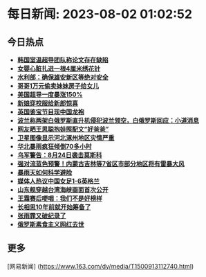 
# 每日新闻: 2023-08-02 01:02:52
## 今日热点

- **[韩国室温超导团队称论文存在缺陷](https://www.163.com/search?keyword=%E9%9F%A9%E5%9B%BD%E5%AE%A4%E6%B8%A9%E8%B6%85%E5%AF%BC%E5%9B%A2%E9%98%9F%E7%A7%B0%E8%AE%BA%E6%96%87%E5%AD%98%E5%9C%A8%E7%BC%BA%E9%99%B7)**
- **[女婴心脏扎进一根4厘米绣花针](https://www.163.com/search?keyword=%E5%A5%B3%E5%A9%B4%E5%BF%83%E8%84%8F%E6%89%8E%E8%BF%9B%E4%B8%80%E6%A0%B94%E5%8E%98%E7%B1%B3%E7%BB%A3%E8%8A%B1%E9%92%88)**
- **[水利部：确保雄安新区等绝对安全](https://www.163.com/search?keyword=%E6%B0%B4%E5%88%A9%E9%83%A8%EF%BC%9A%E7%A1%AE%E4%BF%9D%E9%9B%84%E5%AE%89%E6%96%B0%E5%8C%BA%E7%AD%89%E7%BB%9D%E5%AF%B9%E5%AE%89%E5%85%A8)**
- **[哥哥1万元偷卖妹妹房子给女儿](https://www.163.com/search?keyword=%E5%93%A5%E5%93%A51%E4%B8%87%E5%85%83%E5%81%B7%E5%8D%96%E5%A6%B9%E5%A6%B9%E6%88%BF%E5%AD%90%E7%BB%99%E5%A5%B3%E5%84%BF)**
- **[美国超导一度暴涨150%](https://www.163.com/search?keyword=%E7%BE%8E%E5%9B%BD%E8%B6%85%E5%AF%BC%E4%B8%80%E5%BA%A6%E6%9A%B4%E6%B6%A8150%25)**
- **[新娘穿校服给新郎惊喜](https://www.163.com/search?keyword=%E6%96%B0%E5%A8%98%E7%A9%BF%E6%A0%A1%E6%9C%8D%E7%BB%99%E6%96%B0%E9%83%8E%E6%83%8A%E5%96%9C)**
- **[英国鉴宝节目现中国龙袍](https://www.163.com/search?keyword=%E8%8B%B1%E5%9B%BD%E9%89%B4%E5%AE%9D%E8%8A%82%E7%9B%AE%E7%8E%B0%E4%B8%AD%E5%9B%BD%E9%BE%99%E8%A2%8D)**
- **[波兰称两架白俄罗斯直升机侵犯波兰领空，白俄罗斯回应：小道消息](https://www.163.com/search?keyword=%E6%B3%A2%E5%85%B0%E7%A7%B0%E4%B8%A4%E6%9E%B6%E7%99%BD%E4%BF%84%E7%BD%97%E6%96%AF%E7%9B%B4%E5%8D%87%E6%9C%BA%E4%BE%B5%E7%8A%AF%E6%B3%A2%E5%85%B0%E9%A2%86%E7%A9%BA%EF%BC%8C%E7%99%BD%E4%BF%84%E7%BD%97%E6%96%AF%E5%9B%9E%E5%BA%94%EF%BC%9A%E5%B0%8F%E9%81%93%E6%B6%88%E6%81%AF)**
- **[网友晒王思聪抱娃照配文“好爸爸”](https://www.163.com/search?keyword=%E7%BD%91%E5%8F%8B%E6%99%92%E7%8E%8B%E6%80%9D%E8%81%AA%E6%8A%B1%E5%A8%83%E7%85%A7%E9%85%8D%E6%96%87%E2%80%9C%E5%A5%BD%E7%88%B8%E7%88%B8%E2%80%9D)**
- **[卫星图像显示河北涿州地区灾情严重](https://www.163.com/search?keyword=%E5%8D%AB%E6%98%9F%E5%9B%BE%E5%83%8F%E6%98%BE%E7%A4%BA%E6%B2%B3%E5%8C%97%E6%B6%BF%E5%B7%9E%E5%9C%B0%E5%8C%BA%E7%81%BE%E6%83%85%E4%B8%A5%E9%87%8D)**
- **[华北暴雨疯狂倾倒70多小时](https://www.163.com/search?keyword=%E5%8D%8E%E5%8C%97%E6%9A%B4%E9%9B%A8%E7%96%AF%E7%8B%82%E5%80%BE%E5%80%9270%E5%A4%9A%E5%B0%8F%E6%97%B6)**
- **[乌军警告：8月24日袭击莫斯科](https://www.163.com/search?keyword=%E4%B9%8C%E5%86%9B%E8%AD%A6%E5%91%8A%EF%BC%9A8%E6%9C%8824%E6%97%A5%E8%A2%AD%E5%87%BB%E8%8E%AB%E6%96%AF%E7%A7%91)**
- **[强对流蓝色预警！内蒙古吉林等7省区市部分地区将有雷暴大风](https://www.163.com/search?keyword=%E5%BC%BA%E5%AF%B9%E6%B5%81%E8%93%9D%E8%89%B2%E9%A2%84%E8%AD%A6%EF%BC%81%E5%86%85%E8%92%99%E5%8F%A4%E5%90%89%E6%9E%97%E7%AD%897%E7%9C%81%E5%8C%BA%E5%B8%82%E9%83%A8%E5%88%86%E5%9C%B0%E5%8C%BA%E5%B0%86%E6%9C%89%E9%9B%B7%E6%9A%B4%E5%A4%A7%E9%A3%8E)**
- **[暴雨天如何科学避险](https://www.163.com/search?keyword=%E6%9A%B4%E9%9B%A8%E5%A4%A9%E5%A6%82%E4%BD%95%E7%A7%91%E5%AD%A6%E9%81%BF%E9%99%A9)**
- **[媒体人热议中国女足1-6英格兰](https://www.163.com/search?keyword=%E5%AA%92%E4%BD%93%E4%BA%BA%E7%83%AD%E8%AE%AE%E4%B8%AD%E5%9B%BD%E5%A5%B3%E8%B6%B31-6%E8%8B%B1%E6%A0%BC%E5%85%B0)**
- **[山东舰穿越台湾海峡画面首次公开](https://www.163.com/search?keyword=%E5%B1%B1%E4%B8%9C%E8%88%B0%E7%A9%BF%E8%B6%8A%E5%8F%B0%E6%B9%BE%E6%B5%B7%E5%B3%A1%E7%94%BB%E9%9D%A2%E9%A6%96%E6%AC%A1%E5%85%AC%E5%BC%80)**
- **[王霜赛后哽咽：我们不是好榜样](https://www.163.com/search?keyword=%E7%8E%8B%E9%9C%9C%E8%B5%9B%E5%90%8E%E5%93%BD%E5%92%BD%EF%BC%9A%E6%88%91%E4%BB%AC%E4%B8%8D%E6%98%AF%E5%A5%BD%E6%A6%9C%E6%A0%B7)**
- **[长相思10年前就开始筹备了](https://www.163.com/search?keyword=%E9%95%BF%E7%9B%B8%E6%80%9D10%E5%B9%B4%E5%89%8D%E5%B0%B1%E5%BC%80%E5%A7%8B%E7%AD%B9%E5%A4%87%E4%BA%86)**
- **[张雨霏又破纪录了](https://www.163.com/search?keyword=%E5%BC%A0%E9%9B%A8%E9%9C%8F%E5%8F%88%E7%A0%B4%E7%BA%AA%E5%BD%95%E4%BA%86)**
- **[俄罗斯素食主义网红去世](https://www.163.com/search?keyword=%E4%BF%84%E7%BD%97%E6%96%AF%E7%B4%A0%E9%A3%9F%E4%B8%BB%E4%B9%89%E7%BD%91%E7%BA%A2%E5%8E%BB%E4%B8%96)**

## 更多
[网易新闻] (https://www.163.com/dy/media/T1500913112740.html)
